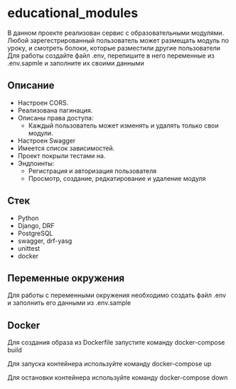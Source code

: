 # educational_modules
В данном проекте реализован сервис с образовательными модулями. 
Любой зарегестрированный пользователь может размещать модуль по уроку, и смотреть болоки, которые разместили другие пользователи
Для работы создайте файл .env, перепишите в него переменные из .env.sapmle и заполните их своими данными

## Описание
* Настроен CORS.
* Реализована пагинация.
* Описаны права доступа:
    * Каждый пользователь может изменять и удалять только свои модули.
* Настроен Swagger
* Имеется список зависимостей.
* Проект покрыли тестами на.
* Эндпоинты:
  * Регистрация и авторизация пользователя
  * Просмотр, создание, редкатирование и удаление модуля
## Стек
* Python
* Django, DRF
* PostgreSQL
* swagger, drf-yasg
* unittest
* docker

## Переменные окружения
Для работы с переменными окружения необходимо создать файл .env и заполнить его данными из .env.sample

## Docker
Для создания образа из Dockerfile запустите команду 
docker-compose build

Для запуска контейнера используйте команду 
docker-compose up

Для остановки контейнера используйте команду 
docker-compose down
